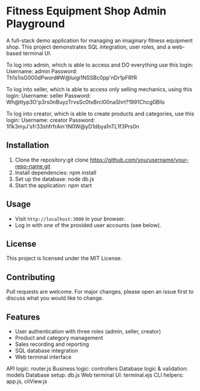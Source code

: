 # Fitness Equipment Shop Admin Playground

A full-stack demo application for managing an imaginary fitness equipment shop. This project demonstrates SQL integration, user roles, and a web-based terminal UI.

To log into admin, which is able to access and DO everything use this login:
Username: admin
Password: Th1s1isG000dPword#W@luigi1NSSBc0pp'nDr1pFRfR

To log into seller, which is able to access only selling mechanics, using this login:
Username: seller
Password: Wh@ttyp3O'p3rs0nBuyzTrvsSc0txBrcl00naShrt?1991Chcg0Blls

To log into creator, which is able to create products and categories, use this login:
Username: creator
Password: 1l1k3myJ'sfr33shfrfrAin'tN0W@yD1dbya1nTL1f3Prs0n

## Installation

1. Clone the repository:git clone https://github.com/yourusername/your-repo-name.git
2. Install dependencies: npm install
3. Set up the database: node db.js
4. Start the application: npm start

## Usage

- Visit `http://localhost:3000` in your browser.
- Log in with one of the provided user accounts (see below).

## License

This project is licensed under the MIT License.

## Contributing

Pull requests are welcome. For major changes, please open an issue first to discuss what you would like to change.

## Features

- User authentication with three roles (admin, seller, creator)
- Product and category management
- Sales recording and reporting
- SQL database integration
- Web terminal interface

API logic: router.js
Business logic: controllers
Database logic & validation: models
Database setup: db.js
Web terminal UI: terminal.ejs
CLI helpers: app.js, cliView.js

